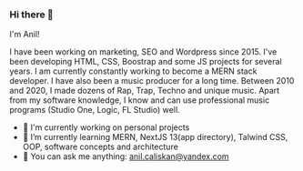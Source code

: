### Hi there 👋

I'm Anil! 

I have been working on marketing, SEO and Wordpress since 2015. I've been developing HTML, CSS, Boostrap and some JS projects for several years. I am currently constantly working to become a MERN stack developer. I have also been a music producer for a long time. Between 2010 and 2020, I made dozens of Rap, Trap, Techno and unique music. Apart from my software knowledge, I know and can use professional music programs (Studio One, Logic, FL Studio) well.

- 🔭 I'm currently working on personal projects
- 🌱 I’m currently learning MERN, NextJS 13(app directory), Talwind CSS, OOP, software concepts and architecture
- 💬 You can ask me anything: anil.caliskan@yandex.com
